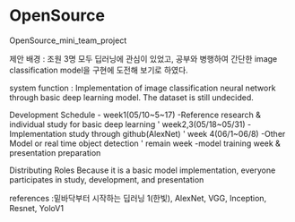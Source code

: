 # OpenSource
OpenSource_mini_team_project

제안 배경 : 조원 3명 모두 딥러닝에 관심이 있었고, 공부와 병행하여 간단한 image classification model을 구현에 도전해 보기로 하였다.

system function : Implementation of image classification neural network through basic deep learning model.
                  The dataset is still undecided.

Development Schedule - 
        week1(05/10~5~17)
        -Reference research & individual study for basic deep learning
        '
        week2,3(05/18~05/31)
        -Implementation study through github(AlexNet)
        '
        week 4(06/1~06/8)
        -Other Model or real time object detection 
        '
        remain week
        -model training week & presentation preparation 
      
Distributing Roles
        Because it is a basic model implementation, everyone participates in study, development, and presentation

references
:밑바닥부터 시작하는 딥러닝 1(한빛), AlexNet, VGG, Inception, Resnet, YoloV1
      
